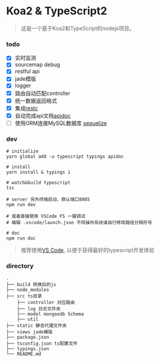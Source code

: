 # Koa2 & TypeScript2

> 这是一个基于Koa2和TypeScript的nodejs项目。

### todo

- [x] 实时监测
- [x] sourcemap debug
- [x] restful api
- [x] jade模版
- [x] logger
- [x] 路由自动匹配controller
- [x] 统一数据返回格式
- [x] 集成[restc](https://github.com/ElemeFE/restc)
- [x] 自动完成api文档[apidoc](https://github.com/apidoc/apidoc)
- [ ] 使用ORM连接MySQL数据库 [sequelize](http://docs.sequelizejs.com/)

### dev

```
# initialize
yarn global add -u typescript typings apidoc

# install
yarn install & typings i

# watch&build typescript
tsc

# server 另外终端启动，默认端口8085
npm run dev

# 或者直接使用 VSCode F5 一键调试
# 编辑 .vscode/launch.json 不同操作系统请自行修改路径分隔符号

# doc
npm run doc
```

> 推荐使用[VS Code](https://code.visualstudio.com), 以便于获得最好的typescript开发体验

### directory

```
.
├── build 转换后的js
├── node_modules
├── src ts目录
	├── controller 对应路由
	├── log 日志文件夹
	├── model mongoodb Schema
	├── util
├── static 静态代理文件夹
├── views jade模版
├── package.json
├── tsconfig.json ts配置文件
├── typings.json
└── README.md
```